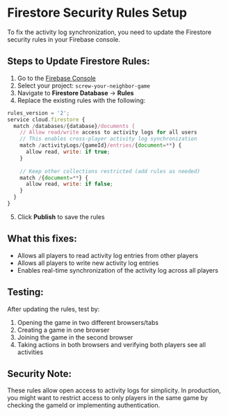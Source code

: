 # Firestore Security Rules Setup

To fix the activity log synchronization, you need to update the Firestore security rules in your Firebase console.

## Steps to Update Firestore Rules:

1. Go to the [Firebase Console](https://console.firebase.google.com/)
2. Select your project: `screw-your-neighbor-game`
3. Navigate to **Firestore Database** → **Rules**
4. Replace the existing rules with the following:

```javascript
rules_version = '2';
service cloud.firestore {
  match /databases/{database}/documents {
    // Allow read/write access to activity logs for all users
    // This enables cross-player activity log synchronization
    match /activityLogs/{gameId}/entries/{document=**} {
      allow read, write: if true;
    }
    
    // Keep other collections restricted (add rules as needed)
    match /{document=**} {
      allow read, write: if false;
    }
  }
}
```

5. Click **Publish** to save the rules

## What this fixes:
- Allows all players to read activity log entries from other players
- Allows all players to write new activity log entries
- Enables real-time synchronization of the activity log across all players

## Testing:
After updating the rules, test by:
1. Opening the game in two different browsers/tabs
2. Creating a game in one browser
3. Joining the game in the second browser
4. Taking actions in both browsers and verifying both players see all activities

## Security Note:
These rules allow open access to activity logs for simplicity. In production, you might want to restrict access to only players in the same game by checking the gameId or implementing authentication.